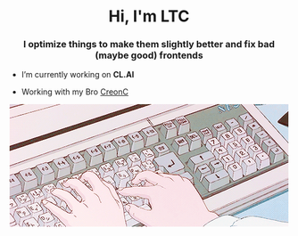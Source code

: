 <h1 align="center">Hi, I'm LTC</h1>
<h3 align="center">I optimize things to make them slightly better and fix bad (maybe good) frontends</h3>

- I’m currently working on **CL.AI**

- Working with my Bro [CreonC](https://github.com/CreonC)
  
<div style="text-align: center;">
  <img src="https://raw.githubusercontent.com/LazerCuber/gif/main/e5bd3a2f2cf2f6f4dad0f531b92564be.gif" alt="My GIF">
</div>

